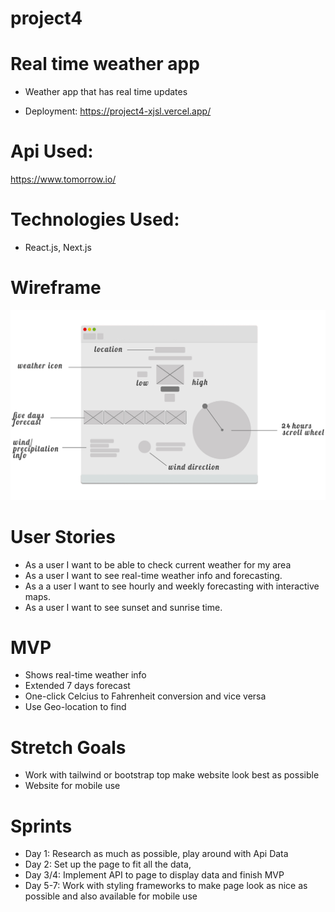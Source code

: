 # project4
# Real time weather app
* Weather app that has real time updates

* Deployment: https://project4-xjsl.vercel.app/

# Api Used:
https://www.tomorrow.io/

# Technologies Used:
* React.js, Next.js

# Wireframe
![Wireframe](./public/Wireframe.png)

# User Stories
* As a user I want to be able to check current weather for my area
* As a user I want to see real-time weather info and forecasting.
* As a a user I want to see hourly and weekly forecasting with interactive maps.
* As a user I want to see sunset and sunrise time.

# MVP
* Shows real-time weather info
* Extended 7 days forecast
* One-click Celcius to Fahrenheit conversion and vice versa
* Use Geo-location to find 

# Stretch Goals
* Work with tailwind or bootstrap top make website look best as possible
* Website for mobile use

# Sprints
* Day 1: Research as much as possible, play around with Api Data
* Day 2: Set up the page to fit all the data, 
* Day 3/4: Implement API to page to display data and finish MVP
* Day 5-7: Work with styling frameworks to make page look as nice as possible and also available for mobile use